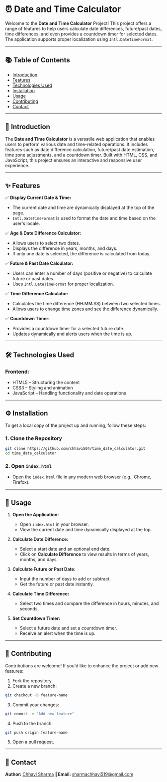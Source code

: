 # ⏰ Date and Time Calculator

Welcome to the **Date and Time Calculator** Project! This project offers a range of features to help users calculate date differences, future/past dates, time differences, and even provides a countdown timer for selected dates. The application supports proper localization using `Intl.DateTimeFormat`.

---

## 📚 Table of Contents

- [Introduction](#introduction)
- [Features](#features)
- [Technologies Used](#technologies-used)
- [Installation](#installation)
- [Usage](#usage)
- [Contributing](#contributing)
- [Contact](#contact)

---

## 📖 Introduction
The **Date and Time Calculator** is a versatile web application that enables users to perform various date and time-related operations. It includes features such as date difference calculation, future/past date estimation, time zone adjustments, and a countdown timer. Built with HTML, CSS, and JavaScript, this project ensures an interactive and responsive user experience.

---

## ✨ Features

✅ **Display Current Date & Time:**
- The current date and time are dynamically displayed at the top of the page.
- `Intl.DateTimeFormat` is used to format the date and time based on the user's locale.

✅ **Age & Date Difference Calculator:**
- Allows users to select two dates.
- Displays the difference in years, months, and days.
- If only one date is selected, the difference is calculated from today.

✅ **Future & Past Date Calculator:**
- Users can enter a number of days (positive or negative) to calculate future or past dates.
- Uses `Intl.DateTimeFormat` for proper localization.

✅ **Time Difference Calculator:**
- Calculates the time difference (HH:MM:SS) between two selected times.
- Allows users to change time zones and see the difference dynamically.

✅ **Countdown Timer:**
- Provides a countdown timer for a selected future date.
- Updates dynamically and alerts users when the time is up.

---

## 🛠️ Technologies Used

### Frontend:
- HTML5 – Structuring the content
- CSS3 – Styling and animation
- JavaScript – Handling functionality and date operations

---

## ⚙️ Installation

To get a local copy of the project up and running, follow these steps:

### 1. Clone the Repository
```bash
git clone https://github.com/chhaviS04/time_date_calculator.git
cd time_date_calculator
```

### 2. Open `index.html`
- Open the `index.html` file in any modern web browser (e.g., Chrome, Firefox).

---

## 🚀 Usage

1. **Open the Application:**
   - Open `index.html` in your browser.
   - View the current date and time dynamically displayed at the top.

2. **Calculate Date Difference:**
   - Select a start date and an optional end date.
   - Click on **Calculate Difference** to view results in terms of years, months, and days.

3. **Calculate Future or Past Date:**
   - Input the number of days to add or subtract.
   - Get the future or past date instantly.

4. **Calculate Time Difference:**
   - Select two times and compare the difference in hours, minutes, and seconds.

5. **Set Countdown Timer:**
   - Select a future date and set a countdown timer.
   - Receive an alert when the time is up.

---

## 🤝 Contributing

Contributions are welcome! If you'd like to enhance the project or add new features:

1. Fork the repository.
2. Create a new branch:
```bash
git checkout -b feature-name
```
3. Commit your changes:
```bash
git commit -m "Add new feature"
```
4. Push to the branch:
```bash
git push origin feature-name
```
5. Open a pull request.

---

## 📧 Contact

**Author:** [Chhavi Sharma](https://github.com/chhaviS04)
📩**Email:** [sharmachhavi519@gmail.com](mailto:sharmachhavi519@gmail.com)
